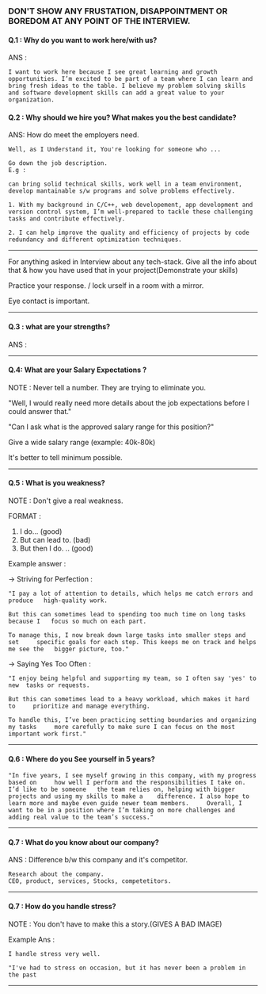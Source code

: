 ### DON'T SHOW ANY FRUSTATION, DISAPPOINTMENT OR BOREDOM AT ANY POINT OF THE INTERVIEW.

#### Q.1 : Why do you want to work here/with us?

ANS :

    I want to work here because I see great learning and growth opportunities. I’m excited to be part of a team where I can learn and bring fresh ideas to the table. I believe my problem solving skills and software development skills can add a great value to your organization.

#### Q.2 : Why should we hire you? What makes you the best candidate?

ANS: How do meet the employers need.

    Well, as I Understand it, You're looking for someone who ... 

    Go down the job description.
    E.g : 

    can bring solid technical skills, work well in a team environment, develop mantainable s/w programs and solve problems effectively.

    1. With my background in C/C++, web developement, app development and version control system, I’m well-prepared to tackle these challenging tasks and contribute effectively. 

    2. I can help improve the quality and efficiency of projects by code redundancy and different optimization techniques.

 
---

For anything asked in Interview about any tech-stack.
Give all the info about that & how you have used that in your project(Demonstrate your skills)

Practice your response. / lock urself in a room with a mirror.

Eye contact is important.

---

#### Q.3 : what are your strengths?

ANS :


---

#### Q.4: What are your Salary Expectations ?

NOTE : Never tell a number. They are trying to eliminate you.

"Well, I would really need more details about the
job expectations before I could answer that."

"Can I ask what is the approved salary range for this position?"

Give a wide salary range (example: 40k-80k)

It's better to tell minimum possible.

---

#### Q.5 : What is you weakness?

NOTE : Don't give a real weakness.

FORMAT :
1. I do... (good)
2. But can lead to. (bad)
3. But then I do. .. (good)

Example answer :

-> Striving for Perfection :

    "I pay a lot of attention to details, which helps me catch errors and produce   high-quality work.

    But this can sometimes lead to spending too much time on long tasks because I   focus so much on each part.

    To manage this, I now break down large tasks into smaller steps and set     specific goals for each step. This keeps me on track and helps me see the   bigger picture, too."

-> Saying Yes Too Often :

    "I enjoy being helpful and supporting my team, so I often say 'yes' to new  tasks or requests.

    But this can sometimes lead to a heavy workload, which makes it hard to     prioritize and manage everything.

    To handle this, I’ve been practicing setting boundaries and organizing my tasks     more carefully to make sure I can focus on the most important work first."

---

#### Q.6 : Where do you See yourself in 5 years?

    "In five years, I see myself growing in this company, with my progress based on     how well I perform and the responsibilities I take on. I’d like to be someone   the team relies on, helping with bigger projects and using my skills to make a    difference. I also hope to learn more and maybe even guide newer team members.     Overall, I want to be in a position where I’m taking on more challenges and     adding real value to the team’s success."

---

#### Q.7 : What do you know about our company?

ANS : 
    Difference b/w this company and it's competitor.

    Research about the company.
    CEO, product, services, Stocks, competetitors.

---

#### Q.7 : How do you handle stress?

NOTE : You don't have to make this a story.(GIVES A BAD IMAGE) 

Example Ans :

    I handle stress very well.

    "I've had to stress on occasion, but it has never been a problem in the past

---